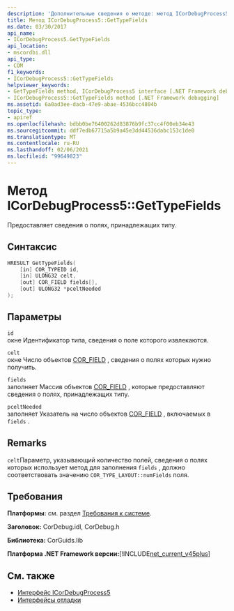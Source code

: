 ```yaml
---
description: 'Дополнительные сведения о методе: метод ICorDebugProcess5:: Жеттипефиелдс'
title: Метод ICorDebugProcess5::GetTypeFields
ms.date: 03/30/2017
api_name:
- ICorDebugProcess5.GetTypeFields
api_location:
- mscordbi.dll
api_type:
- COM
f1_keywords:
- ICorDebugProcess5::GetTypeFields
helpviewer_keywords:
- GetTypeFields method, ICorDebugProcess5 interface [.NET Framework debugging]
- ICorDebugProcess5::GetTypeFields method [.NET Framework debugging]
ms.assetid: 6a0ad3ee-dacb-47e9-abae-4536bcc4804b
topic_type:
- apiref
ms.openlocfilehash: bdbb0be76400262d83876b9fc37cc4f00eb34e43
ms.sourcegitcommit: ddf7edb67715a5b9a45e3dd44536dabc153c1de0
ms.translationtype: MT
ms.contentlocale: ru-RU
ms.lasthandoff: 02/06/2021
ms.locfileid: "99649823"
---
```

# <a name="icordebugprocess5gettypefields-method"></a>Метод ICorDebugProcess5::GetTypeFields

Предоставляет сведения о полях, принадлежащих типу.  
  
## <a name="syntax"></a>Синтаксис  
  
```cpp  
HRESULT GetTypeFields(  
    [in] COR_TYPEID id,  
    [in] ULONG32 celt,  
    [out] COR_FIELD fields[],
    [out] ULONG32 *pceltNeeded  
);  
```  
  
## <a name="parameters"></a>Параметры  

 `id`  
 окне Идентификатор типа, сведения о поле которого извлекаются.  
  
 `celt`  
 окне Число объектов [COR_FIELD](cor-field-structure.md) , сведения о полях которых нужно получить.  
  
 `fields`  
 заполняет Массив объектов [COR_FIELD](cor-field-structure.md) , которые предоставляют сведения о полях, принадлежащих типу.  
  
 `pceltNeeded`  
 заполняет Указатель на число объектов [COR_FIELD](cor-field-structure.md) , включаемых в `fields` .  
  
## <a name="remarks"></a>Remarks  

 `celt`Параметр, указывающий количество полей, сведения о полях которых использует метод для заполнения `fields` , должно соответствовать значению `COR_TYPE_LAYOUT::numFields` поля.  
  
## <a name="requirements"></a>Требования  

 **Платформы:** см. раздел [Требования к системе](../../get-started/system-requirements.md).  
  
 **Заголовок:** CorDebug.idl, CorDebug.h  
  
 **Библиотека:** CorGuids.lib  
  
 **Платформа .NET Framework версии:**[!INCLUDE[net_current_v45plus](../../../../includes/net-current-v45plus-md.md)]  
  
## <a name="see-also"></a>См. также

- [Интерфейс ICorDebugProcess5](icordebugprocess5-interface.md)
- [Интерфейсы отладки](debugging-interfaces.md)
